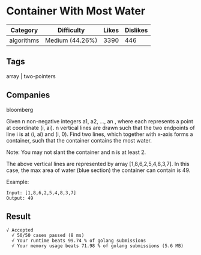 # Container With Most Water
|Category	|Difficulty	|Likes	|Dislikes|
-|-|-|-
|algorithms	|Medium (44.26%)	|3390	|446|

## Tags
array | two-pointers
## Companies
bloomberg

Given n non-negative integers a1, a2, ..., an , where each represents a point at coordinate (i, ai). n vertical lines are drawn such that the two endpoints of line i is at (i, ai) and (i, 0). Find two lines, which together with x-axis forms a container, such that the container contains the most water.

Note: You may not slant the container and n is at least 2.

 



The above vertical lines are represented by array [1,8,6,2,5,4,8,3,7]. In this case, the max area of water (blue section) the container can contain is 49.

 

Example:
```
Input: [1,8,6,2,5,4,8,3,7]
Output: 49
```
## Result
```
√ Accepted
  √ 50/50 cases passed (8 ms)
  √ Your runtime beats 99.74 % of golang submissions
  √ Your memory usage beats 71.98 % of golang submissions (5.6 MB)
```
